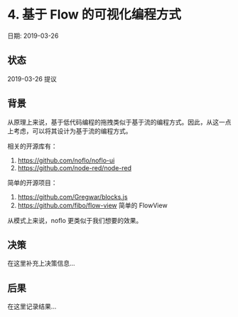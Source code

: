 # 4. 基于 Flow 的可视化编程方式

日期: 2019-03-26

## 状态

2019-03-26 提议

## 背景

从原理上来说，基于低代码编程的拖拽类似于基于流的编程方式。因此，从这一点上考虑，可以将其设计为基于流的编程方式。

相关的开源库有：

1. https://github.com/noflo/noflo-ui
2. https://github.com/node-red/node-red

简单的开源项目：

1. https://github.com/Gregwar/blocks.js
2. https://github.com/fibo/flow-view 简单的 FlowView

从模式上来说，noflo 更类似于我们想要的效果。

## 决策

在这里补充上决策信息...

## 后果

在这里记录结果...
